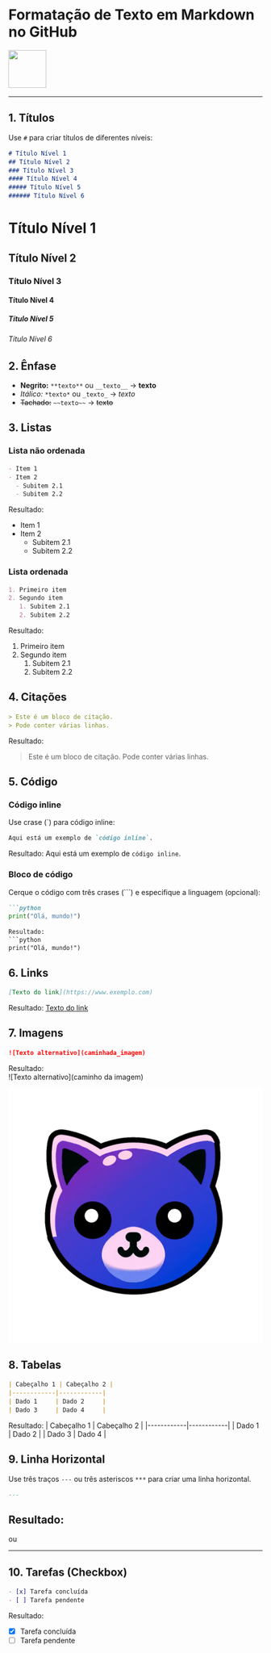 # Formatação de Texto em Markdown no GitHub 
<img src="https://cdn.jsdelivr.net/gh/devicons/devicon@latest/icons/github/github-original.svg" width="75" height="75">

-----

## 1. Títulos
Use `#` para criar títulos de diferentes níveis:

```markdown
# Título Nível 1
## Título Nível 2
### Título Nível 3
#### Título Nível 4
##### Título Nível 5
###### Título Nível 6
```
# Título Nível 1
## Título Nível 2
### Título Nível 3
#### Título Nível 4
##### Título Nível 5
###### Título Nível 6

## 2. Ênfase

- **Negrito:** `**texto**` ou `__texto__` → **texto**
- *Itálico:* `*texto*` ou `_texto_` → *texto*
- ~~Tachado:~~ `~~texto~~` → ~~texto~~

## 3. Listas

### Lista não ordenada
```markdown
- Item 1
- Item 2
  - Subitem 2.1
  - Subitem 2.2
```
Resultado:
- Item 1
- Item 2
  - Subitem 2.1
  - Subitem 2.2

### Lista ordenada
```markdown
1. Primeiro item
2. Segundo item
   1. Subitem 2.1
   2. Subitem 2.2
```
Resultado:
1. Primeiro item
2. Segundo item
   1. Subitem 2.1
   2. Subitem 2.2

## 4. Citações
```markdown
> Este é um bloco de citação.
> Pode conter várias linhas.
```
Resultado:
> Este é um bloco de citação.
> Pode conter várias linhas.

## 5. Código

### Código inline
Use crase (`) para código inline:  
```markdown
Aqui está um exemplo de `código inline`.
```
Resultado: Aqui está um exemplo de `código inline`.

### Bloco de código

Cerque o código com três crases (```) e especifique a linguagem (opcional):
```markdown
```python
print("Olá, mundo!")
```
```
Resultado:
```python
print("Olá, mundo!")
```

## 6. Links

```markdown
[Texto do link](https://www.exemplo.com)
```
Resultado: [Texto do link](https://www.exemplo.com)

## 7. Imagens

```markdown
![Texto alternativo](caminhada_imagem)
```
Resultado:  
![Texto alternativo](caminho da imagem)

<!-- ![Texto alternativo](image2.gif) -->
![705](705.png)

## 8. Tabelas
```markdown
| Cabeçalho 1 | Cabeçalho 2 |
|------------|------------|
| Dado 1     | Dado 2     |
| Dado 3     | Dado 4     |
```
Resultado:
| Cabeçalho 1 | Cabeçalho 2 |
|------------|------------|
| Dado 1     | Dado 2     |
| Dado 3     | Dado 4     |

## 9. Linha Horizontal
Use três traços `---` ou três asteriscos `***` para criar uma linha horizontal.
```markdown
---
```
Resultado:
---
ou
***

## 10. Tarefas (Checkbox)
```markdown
- [x] Tarefa concluída
- [ ] Tarefa pendente
```
Resultado:
- [x] Tarefa concluída
- [ ] Tarefa pendente
